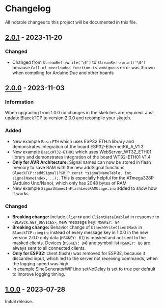 # Changelog

All notable changes to this project will be documented in this file.

## [2.0.1] - 2023-11-20

### Changed
- Changed from `StreamRef->write('\0')` to `StreamRef->print('\0')` because `Call of overloaded function is ambiguous` error was thrown when compiling for Arduino Due and other boards


## [2.0.0] - 2023-11-03
### Information
When upgrading from 1.0.0 no changes in the sketches are required. Just update BlaeckTCP to version 2.0.0 and recompile your sketch. 

### Added
- New example `BasicETH` which uses ESP32 ETH.h library and demonstrates integration of the board ESP32-EthernetKit_A_V1.2
- New example `BasicWT32-ETH01` which uses WebServer_WT32_ETH01 library and demonstrates integration of the board WT32-ETH01 V1.4
- **Only for AVR Architecture:** Signal names can now be stored in flash memory to save RAM with the new addSignal functions `BlaeckTCP::addSignal(PGM_P const *signalNameTable, int signalNameIndex, ..);`. This is especially helpful for the ATmega328P (Arduino Uno/Nano), which only has 2048 bytes of RAM
- New example `SignalNamesInFlashLessRAMUsage.ino` added to show how it works

### Changed
- **Breaking change:** Include `Client#` and `ClientDataEnabled` in response to `<BLAECK.GET_DEVICES>`, new message key: `MSGKEY: B4`
- **Breaking change:** Behavior change of `blaeckWriteClientMask` in `BlaeckTCP::begin`; instead of every message key in 1.0.0 in the new version 2.0.0 only data (`MSGKEY: B1`) is masked and not sent to the masked clients. Devices (`MSGKEY: B4`) and symbol list `MSGKEY: B0` are always sent to all connected clients.
- **Only for ESP32:** client.flush() was removed for ESP32, because it discarded input, which led to the server not receiving commands, when the logging speed was high.
- In example SineGeneratorWiFi.ino setNoDelay is set to true per default to improve logging timing.

 
## [1.0.0] - 2023-07-28

Initial release.

[2.0.1]: https://github.com/sebaJoSt/BlaeckTCP/compare/2.0.0...2.0.1
[2.0.0]: https://github.com/sebaJoSt/BlaeckTCP/compare/1.0.0...2.0.0
[1.0.0]: https://github.com/sebaJoSt/BlaeckTCP/releases/tag/1.0.0
